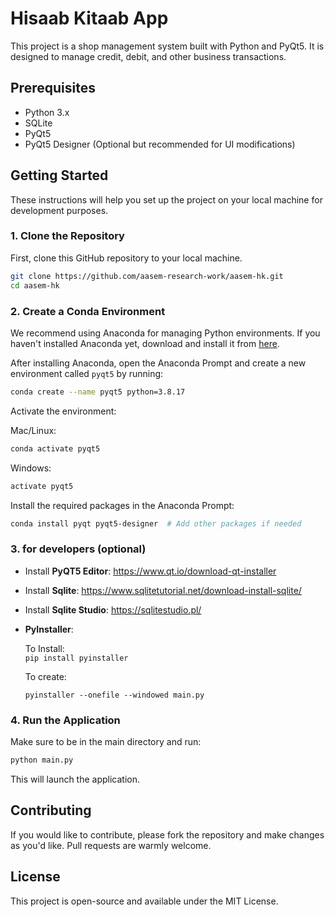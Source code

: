 # Hisaab Kitaab App

This project is a shop management system built with Python and PyQt5. It is designed to manage credit, debit, and other business transactions.

## Prerequisites

- Python 3.x
- SQLite
- PyQt5
- PyQt5 Designer (Optional but recommended for UI modifications)

## Getting Started

These instructions will help you set up the project on your local machine for development purposes.

### 1. Clone the Repository

First, clone this GitHub repository to your local machine.

```bash
git clone https://github.com/aasem-research-work/aasem-hk.git
cd aasem-hk
```

### 2. Create a Conda Environment

We recommend using Anaconda for managing Python environments. If you haven't installed Anaconda yet, download and install it from [here](https://www.anaconda.com/products/distribution).

After installing Anaconda, open the Anaconda Prompt and create a new environment called `pyqt5` by running:

```bash
conda create --name pyqt5 python=3.8.17
```

Activate the environment:

Mac/Linux:  
```bash
conda activate pyqt5
```

Windows:  
```bash
activate pyqt5
```

Install the required packages in the Anaconda Prompt:

```bash
conda install pyqt pyqt5-designer  # Add other packages if needed
```

### 3. for developers (optional)

- Install **PyQT5 Editor**: https://www.qt.io/download-qt-installer
- Install **Sqlite**: https://www.sqlitetutorial.net/download-install-sqlite/
- Install **Sqlite Studio**: https://sqlitestudio.pl/
- **PyInstaller**:
  
  To Install:  
   ```pip install pyinstaller```

  To create:
  ```
  pyinstaller --onefile --windowed main.py
  ```


  

### 4. Run the Application

Make sure to be in the main directory and run:

```bash
python main.py
```

This will launch the application. 

## Contributing

If you would like to contribute, please fork the repository and make changes as you'd like. Pull requests are warmly welcome.

## License

This project is open-source and available under the MIT License.


